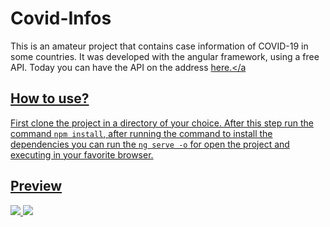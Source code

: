 # Covid-Infos

This is an amateur project that contains case information of COVID-19 in some countries. It was developed with the angular framework, using a free API. Today you can have the API on the address <a href="https://documenter.getpostman.com/view/10808728/SzS8rjbc?version=latest#81447902-b68a-4e79-9df9-1b371905e9fa">here.</a 

## How to use?
First clone the project in a directory of your choice. After this step run the command ```npm install```, after running the command to install the dependencies you can run the ```ng serve -o``` for open the project and executing in your favorite browser.

## Preview
<img src="src/app/assets/img/screenTable.png">
<img src="src/app/assets/img/screenChar.png">
